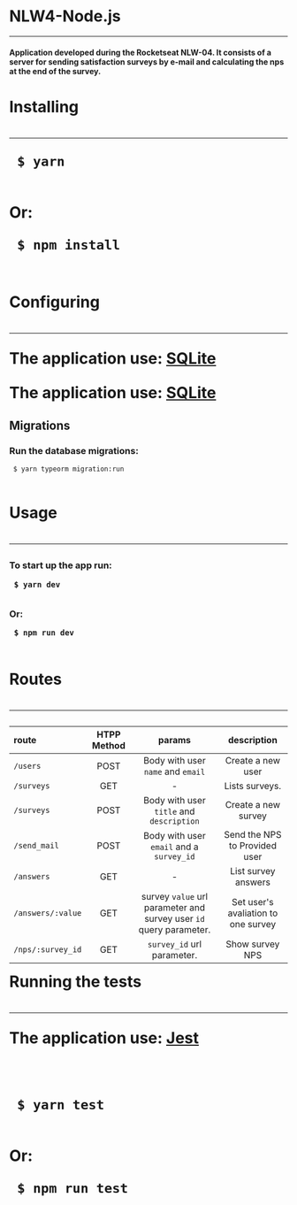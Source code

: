# NLW4-Node.js
<div>
<hr>
<h4>
  Application developed during the Rocketseat NLW-04. It consists of a server for sending satisfaction surveys by e-mail and calculating the nps at the end of the survey.
</h4>

<h1> Installing <h1>
<hr>

<pre>
<code> $ yarn
</code>
</pre>

<p> Or: </p>

<pre>
<code> $ npm install
</code>
</pre>

<h1> Configuring <h1>
<hr>
<p>
  The application use: 
  <a href="https://www.sqlite.org/index.html" rel="nofollow">SQLite</a>
</p>
 <p>
  The application use: 
  <a href="https://typeorm.io/#/using-ormconfig" rel="nofollow">SQLite</a>
</p>
  
<h2> Migrations </h2>
<h3> Run the database migrations: </h3>

<pre>
<code> $ yarn typeorm migration:run
</code>
</pre>

<h1> Usage <h1>
<hr>
<h3> To start up the app run:
<br>
<pre>
<code> $ yarn dev
</code>
</pre>

<p> Or: </p>

<pre>
<code> $ npm run dev
</code>
</pre>

<h1> Routes <h1>
<hr>
  
  <table>
  <thead>
    <tr>
      <th align = "left"> route </th>
      <th align = "center"> HTPP Method </th>
      <th align = "center"> params </th>
      <th align = "center"> description </th>
    </tr>
  </thead>
  <tbody>
    <tr>
      <td align="left">
        <code>/users</code>
      </td>
      <td align="center">POST</td>
      <td align="center">
        Body with user 
        <code>name</code>
         and 
        <code>email</code>
      </td>
      <td align="center"> Create a new user </td>
     </tr>
     <tr>
        <td align="left">
        <code>/surveys</code></td>
        <td align="center">GET</td>
        <td align="center">-</td>
        <td align="center">Lists surveys.</td>              
     </tr>
     <tr>
       <td align="left">
         <code>/surveys</code>
       </td>
       <td align="center">POST</td>
       <td align="center">
         Body with user 
         <code>title</code>
         and 
         <code>description</code>
       </td>
       <td align="center"> Create a new survey </td>
      </tr>
      <tr>
       <td align="left">
         <code>/send_mail</code>
       </td>
       <td align="center">POST</td>
       <td align="center">
         Body with user 
         <code>email</code>
         and a
         <code>survey_id</code>
       </td>
       <td align="center"> Send the NPS to Provided user </td>
      </tr>
      <tr>
       <td align="left">
         <code>/answers</code>
       </td>
       <td align="center">GET</td>
       <td align="center">
       -
       </td>
       <td align="center"> List survey answers </td>
      </tr>
      <tr>
       <td align="left">
         <code>/answers/:value</code>
       </td>
       <td align="center">GET</td>
       <td align="center">
         survey 
         <code>value</code>
         url parameter and survey user
         <code>id</code>
         query parameter.
       </td>
       <td align="center"> Set user's avaliation to one survey </td>
      </tr>
      <tr>
       <td align="left">
         <code>/nps/:survey_id</code>
       </td>
       <td align="center">GET</td>
       <td align="center">
         <code>survey_id</code>
         url parameter.
       </td>
       <td align="center"> Show survey NPS </td>
      </tr>
  </tbody>
  </table


<h1> Running the tests <h1>
<hr>
<p>
  The application use: 
  <a href="https://jestjs.io/" rel="nofollow">Jest</a>
</p>
<br>
<pre>
<code> $ yarn test
</code>
</pre>

<p> Or: </p>

<pre>
<code> $ npm run test
</code>
</pre>
<div>

